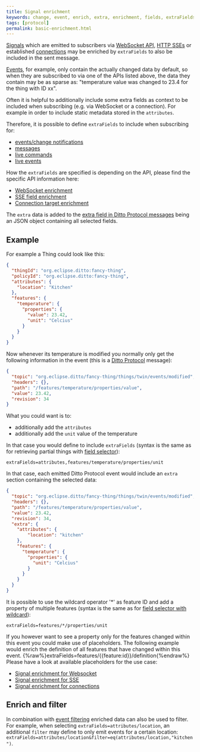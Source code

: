 ```yaml
---
title: Signal enrichment
keywords: change, event, enrich, extra, enrichment, fields, extraFields
tags: [protocol]
permalink: basic-enrichment.html
---
```


[Signals](basic-signals.html) which are emitted to subscribers via [WebSocket API](httpapi-protocol-bindings-websocket.html), 
[HTTP SSEs](httpapi-sse.html) or established [connections](basic-connections.html) may be enriched 
by `extraFields` to also be included in the sent message.

[Events](basic-signals-event.html), for example, only contain the actually changed data by default, so when they are 
subscribed to via one of the APIs listed above, the data they contain may be as sparse as: 
"temperature value was changed to 23.4 for the thing with ID xx".

Often it is helpful to additionally include some extra fields as context to be included when subscribing 
(e.g. via WebSocket or a connection). For example in order to include static metadata stored in the `attributes`.

Therefore, it is possible to define `extraFields` to include when subscribing for:
* [events/change notifications](basic-changenotifications.html)
* [messages](basic-messages.html)
* [live commands](protocol-twinlive.html)
* [live events](protocol-twinlive.html)

How the `extraFields` are specified is depending on the API, please find the specific API information here:
* [WebSocket enrichment](httpapi-protocol-bindings-websocket.html#enrichment)
* [SSE field enrichment](httpapi-sse.html#field-enrichment)
* [Connection target enrichment](basic-connections.html#target-topics-and-enrichment)

The `extra` data is added to the [extra field in Ditto Protocol messages](protocol-specification.html#extra) being an
JSON object containing all selected fields.

## Example

For example a Thing could look like this:
```json
{
  "thingId": "org.eclipse.ditto:fancy-thing",
  "policyId": "org.eclipse.ditto:fancy-thing",
  "attributes": {
    "location": "Kitchen"
  },
  "features": {
    "temperature": {
      "properties": {
        "value": 23.42,
        "unit": "Celcius"
      }
    }
  }
}
```

Now whenever its temperature is modified you normally only get the following information in the event
(this is a [Ditto Protocol](protocol-specification.html) message):
```json
{
  "topic": "org.eclipse.ditto/fancy-thing/things/twin/events/modified",
  "headers": {},
  "path": "/features/temperature/properties/value",
  "value": 23.42,
  "revision": 34
}
```

What you could want is to:
* additionally add the `attributes`
* additionally add the `unit` value of the temperature

In that case you would define to include `extraFields` 
(syntax is the same as for retrieving partial things with [field selector](httpapi-concepts.html#with-field-selector)):
```
extraFields=attributes,features/temperature/properties/unit
```

In that case, each emitted Ditto Protocol event would include an `extra` section containing the selected data:
```json
{
  "topic": "org.eclipse.ditto/fancy-thing/things/twin/events/modified",
  "headers": {},
  "path": "/features/temperature/properties/value",
  "value": 23.42,
  "revision": 34,
  "extra": {
    "attributes": {
        "location": "kitchen"
    },
    "features": {
      "temperature": {
        "properties": {
          "unit": "Celcius"
        }
      }
    }
  }
}
```

It is possible to use the wildcard operator '*' as feature ID and add a property of multiple features
(syntax is the same as for [field selector with wildcard](httpapi-concepts.html#field-selector-with-wildcard)):
```
extraFields=features/*/properties/unit
```

If you however want to see a property only for the features changed within this event you could make use of placeholders.
The following example would enrich the definition of all features that have changed within this event.
{%raw%}extraFields=features/{{feature:id}}/definition{%endraw%}
Please have a look at available placeholders for the use case:
* [Signal enrichment for Websocket](basic-placeholders.html#scope-websocket-signal-enrichment)
* [Signal enrichment for SSE](basic-placeholders.html#scope-sse-signal-enrichment)
* [Signal enrichment for connections](basic-placeholders.html#scope-connections)

## Enrich and filter

In combination with [event filtering](basic-changenotifications.html#filtering) enriched data can also be used to 
filter. For example, when selecting `extraFields=attributes/location`, an additional `filter` may define to only
emit events for a certain location: `extraFields=attributes/location&filter=eq(attributes/location,"kitchen")`.
